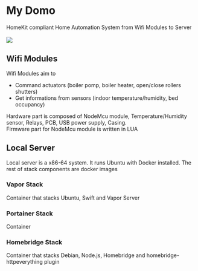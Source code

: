 # My Domo
HomeKit compliant Home Automation System from Wifi Modules to Server
<br><br>
![](https://docs.google.com/uc?id=0BxOSr4OUvNOfV3hVN3VzejZxbFk)
<br>
## Wifi Modules
Wifi Modules aim to 
- Command actuators (boiler pomp, boiler heater, open/close rollers shutters)
- Get informations from sensors (indoor temperature/humidity, bed occupancy)

Hardware part is composed of NodeMcu module, Temperature/Humidity sensor, Relays, PCB, USB power supply, Casing.
<br>
Firmware part for NodeMcu module is written in LUA
## Local Server
Local server is a x86-64 system. It runs Ubuntu with Docker installed. The rest of stack components are docker images
### Vapor Stack
Container that stacks Ubuntu, Swift and Vapor Server 
### Portainer Stack
Container 
### Homebridge Stack
Container that stacks Debian, Node.js, Homebridge and homebridge-httpeverything plugin


